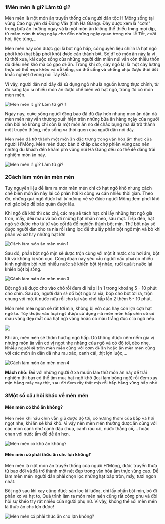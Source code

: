 ### 1Mèn mén là gì? Làm từ gì?

Mèn mén là một món ăn truyền thống của người dân tộc H'Mông sống tại vùng Cao nguyên đá Đồng Văn (tỉnh Hà Giang). Đây được xem là "cơm" trong bữa ăn thường ngày và là một món ăn không thể thiếu trong mọi dịp, từ mâm cơm thường ngày cho đến những ngày quan trọng như lễ Tết, cưới hỏi, tiệc tùng,...

Mèn mén hay còn được gọi là bột ngô hấp, có nguyên liệu chính là hạt ngô phơi khô (hạt bắp phơi khô) được cán thành bột. Sở dĩ có món ăn này là vì từ thời xưa, khi cuộc sống của những người dân miền núi vẫn còn thiếu thốn đủ điều nên khó mà có gạo để ăn. Trong khi đó, cây ngô lại là một cây lương thực có thể mọc khỏe và dễ trồng, có thể sống và chống chịu được thời tiết khắc nghiệt ở vùng núi Tây Bắc.

Vì vậy, người dân nơi đây đã sử dụng ngô như là nguồn lương thực chính, từ đó sáng tạo ra nhiều món ăn được chế biến với hạt ngô, trong đó có món mèn mén.

![Mèn mén là gì? Làm từ gì? 1](https://cdn.tgdd.vn/2024/10/CookRecipe/CookTipsNote/men-men-la-gi-men-men-lam-tu-gi-co-kho-an-khong-cach-lam-mon-tipsnote-800x500.jpg)

Ngày nay, cuộc sống người đồng bào đã đủ đầy hơn nhưng món ăn dân dã mèn mén này vẫn thường xuất hiện trên những bữa ăn hàng ngày của người dân bởi nó không chỉ còn là một món ăn no để chắc bụng mà đã trở thành một truyền thống, nếp sống và thói quen của người dân nơi đây.

Mèn mén đã trở thành một món ăn đặc trưng trong văn hóa ẩm thực của người H'Mông. Mèn mén được bán ở khắp các chợ phiên vùng cao nên những du khách đến khám phá vùng núi Hà Giang đều có thể dễ dàng trải nghiệm món ăn này.

![Mèn mén là gì? Làm từ gì?](https://cdn.tgdd.vn/2024/10/CookRecipe/CookTipsNote/men-men-la-gi-men-men-lam-tu-gi-co-kho-an-khong-cach-lam-mon-tipsnote-800x500-1.jpg)

### 2Cách làm món ăn mèn mén

Tuy nguyên liệu để làm ra món mèn mén chỉ có hạt ngô khô nhưng cách chế biến món ăn này lại có phần hơi kì công và cần nhiều thời gian. Theo đó, những quả ngô được hái từ nương về sẽ được người Mông đem phơi khô nơi gác bếp để bảo quản được lâu.

Khi ngô đã khô thì các chị, các mẹ sẽ tách hạt, chỉ lấy những hạt ngô già tròn, mẩy, đều màu và bỏ đi những hạt nhăn nheo, sâu mọt. Tiếp đến, hạt ngô sẽ được cho từ từ vào cối đá để nghiền thành bột mịn. Thứ bột này sẽ được người dân cho ra nia rồi sàng lọc để thu lấy phần bột ngô mịn và bỏ khi phần vỏ xơ hay những hạt lớn.

![Cách làm món ăn mèn mén 1](https://cdn.tgdd.vn/2024/10/CookRecipe/CookTipsNote/men-men-la-gi-men-men-lam-tu-gi-co-kho-an-khong-cach-lam-mon-tipsnote-800x500-3.jpg)

Sau đó, phần bột ngô mịn sẽ được trộn cùng với một ít nước cho hơi ẩm, bột tơi và không bị vón cục. Công đoạn này yêu cầu người nấu phải có nhiều kinh nghiệm bởi rưới nhiều nước sẽ khiến bột bị nhão, rưới quá ít nước lại khiến bột bị sống.

![Cách làm món ăn mèn mén 3](https://cdn.tgdd.vn/2024/10/CookRecipe/CookTipsNote/men-men-la-gi-men-men-lam-tu-gi-co-kho-an-khong-cach-lam-mon-tipsnote-800x500-2.jpg)

Bột ngô sẽ được cho vào chõ rồi đem đi hấp lần 1 trong khoảng 5 - 10 phút cho chín. Sau đó, người dân sẽ đổ bột ngô ra nia, bóp cho bột tơi ra, trộn chung với một ít nước nữa rồi cho lại vào chõ hấp lần 2 thêm 5 - 10 phút.

Món mèn mén ngon sẽ rất tơi mịn, không bị vón cục hay còn lợn cợn hạt ngô to. Tùy thuộc vào loại ngô được sử dụng mà mèn mén hấp chín sẽ có màu vàng đẹp mắt của hạt ngô vàng hoặc có màu trắng đục của ngô nếp.

![](https://cdn.tgdd.vn/2024/10/CookRecipe/CookTipsNote/men-men-la-gi-men-men-lam-tu-gi-co-kho-an-khong-cach-lam-mon-tipsnote-800x500-4.jpg)

Khi ăn, mèn mén sẽ thơm hương ngô hấp. Dù không được nêm nếm gia vị nhưng món ăn vẫn có vị ngọt nhẹ nhàng của ngô và có độ tơi, dẻo nhẹ. Nhiều người sẽ trộn mèn mén cùng với cơm để ăn hoặc ăn mèn mén cùng với các món ăn dân dã như rau xào, canh cải, thịt lợn luộc,...

![Cách làm món ăn mèn mén 4](https://cdn.tgdd.vn/2024/10/CookRecipe/CookTipsNote/men-men-la-gi-men-men-lam-tu-gi-co-kho-an-khong-cach-lam-mon-tipsnote-800x500-5.jpg)

**Mách nhỏ:** Đối với những người ở xa muốn làm thử món ăn này để trải nghiệm thì bạn có thể tìm mua hạt ngô khô (loại làm bỏng ngô) rồi đem xay mịn bằng máy xay thịt, sau đó đem rây thật mịn rồi hấp bằng xửng hấp nhé.

### 3Một số câu hỏi khác về mèn mén

#### Mèn mén có khó ăn không?

Mèn mén khi nấu chín vẫn giữ được độ tơi, có hương thơm của bắp và hơi ngọt nhẹ, khi ăn sẽ khá khô. Vì vậy nên mèn mén thường được ăn cùng với các món canh như canh đậu chua, canh rau cải, nước thắng cố,... hoặc chan với nước ấm để dễ ăn hơn.

![Mèn mén có khó ăn không?](https://cdn.tgdd.vn/2024/10/CookRecipe/CookTipsNote/men-men-la-gi-men-men-lam-tu-gi-co-kho-an-khong-cach-lam-mon-tipsnote-800x500-6.jpg)

#### Mèn mén có phải thức ăn cho lợn không?

Mèn mén là một món ăn truyền thống của người H'Mông, được truyền thừa từ bao đời và đã trở thành một nét đẹp trong văn hóa ẩm thực vùng cao. Để làm mèn mén, người dân phải chọn lọc những hạt bắp tròn, mẩy, tươi ngon nhất.

Bột ngô sau khi xay cũng được sàn lọc kĩ lưỡng, chỉ lấy phần bột mịn, bỏ đi phần xơ và hạt to. Quá trình làm ra món mèn mén cũng rất công phu và đòi hỏi sự khéo tay rất nhiều của người phụ nữ. Vì vậy, không thể nói mèn mén là thức ăn cho lợn được!

![Mèn mén có phải thức ăn cho lợn không?](https://cdn.tgdd.vn/2024/10/CookRecipe/CookTipsNote/men-men-la-gi-men-men-lam-tu-gi-co-kho-an-khong-cach-lam-mon-tipsnote-800x500-7.jpg)